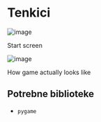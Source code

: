 # Tenkici
![image](https://user-images.githubusercontent.com/69964858/234562068-ea404978-d158-44f8-a4f7-d7fc81e494fe.png)



Start screen


![image](https://user-images.githubusercontent.com/69964858/234562259-dc4c96b3-84b9-4182-9107-05d103defcf5.png)


How game actually looks like



## Potrebne biblioteke
- `pygame`
